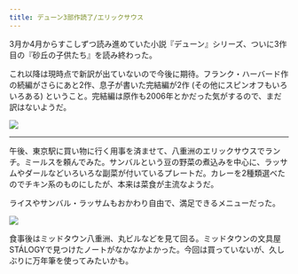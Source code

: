 ```yaml
---
title: デューン3部作読了/エリックサウス
---
```


3月か4月からすこしずつ読み進めていた小説『デューン』シリーズ、ついに3作目の『砂丘の子供たち』を読み終わった。

これ以降は現時点で新訳が出ていないので今後に期待。フランク・ハーバード作の続編がさらにあと2作、息子が書いた完結編が2作 (その他にスピンオフもいろいろある) ということ。完結編は原作も2006年とかだった気がするので、まだ訳はないようだ。

![](https://photos.old.apkas.net/medium/202407/20240721-121245.webp)

---

午後、東京駅に買い物に行く用事を済ませて、八重洲のエリックサウスでランチ。ミールスを頼んでみた。サンバルという豆の野菜の煮込みを中心に、ラッサムやダールなどいろいろな副菜が付いているプレートだ。カレーを2種類選べたのでチキン系のものにしたが、本来は菜食が主流なようだ。

ライスやサンバル・ラッサムもおかわり自由で、満足できるメニューだった。

![](https://photos.old.apkas.net/medium/202407/20240721-144957.webp)

食事後はミッドタウン八重洲、丸ビルなどを見て回る。ミッドタウンの文具屋STÁLOGYで見つけたノートがなかなかよかった。今回は買っていないが、久しぶりに万年筆を使ってみたいかも。
